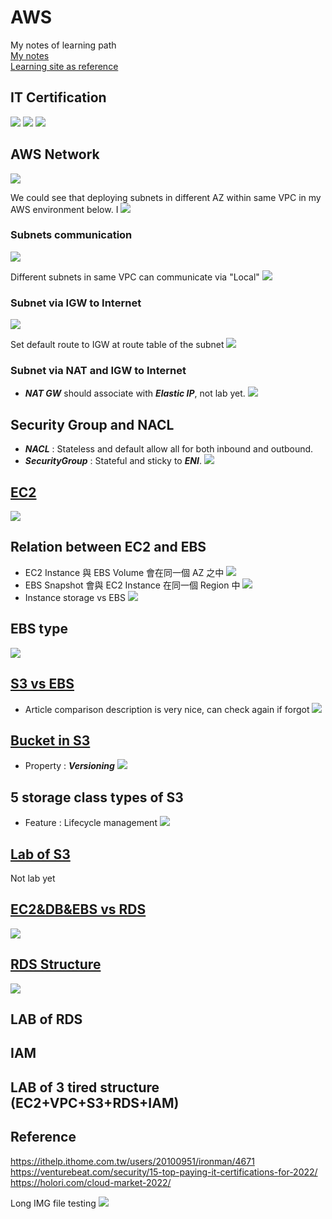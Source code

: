 # AWS
My notes of learning path  
[My notes](https://docs.google.com/document/d/19NS8rZcNoGq488RCOC3BJlGA6Ve4c5gJpj0Tklm-D5A/edit?usp=sharing "Title")  
[Learning site as reference](https://www.youtube.com/watch?v=_xXw2JBVXWg "Title")  



## IT Certification
![](https://i.imgur.com/ef1QpYa.png)
![](https://i.imgur.com/D4vl1zf.png)
![](https://i.imgur.com/3B0HoRP.png)
## AWS Network
![](https://i.imgur.com/kCS1HFN.png)

We could see that deploying subnets in different AZ within same VPC in my AWS environment below.
I 
![](https://i.imgur.com/PKIXvnm.png)

### Subnets communication
![](https://i.imgur.com/5ImTlD4.png)

Different subnets in same VPC can communicate via "Local"
![](https://i.imgur.com/joePbIt.png)


### Subnet via IGW to Internet
![](https://i.imgur.com/WcpbCmd.png)

Set default route to IGW at route table of the subnet
![](https://i.imgur.com/4kG96Bh.png)

### Subnet via NAT and IGW to Internet
- ***NAT GW*** should associate with ***Elastic IP***, not lab yet.
![](https://i.imgur.com/0vvhZT3.png)

## Security Group and NACL
- ***NACL*** : Stateless and default allow all for both inbound and outbound.
- ***SecurityGroup*** : Stateful and sticky to ***ENI***.
![](https://i.imgur.com/N1qgkqm.png)

## [EC2](https://ithelp.ithome.com.tw/articles/10263305)
![](https://i.imgur.com/TA1wjM9.png)

## Relation between EC2 and EBS
- EC2 Instance 與 EBS Volume 會在同一個 AZ 之中
![](https://i.imgur.com/yDxsd2J.png)
- EBS Snapshot 會與 EC2 Instance 在同一個 Region 中
![](https://i.imgur.com/nQT3eLF.png)
- Instance storage vs EBS
![](https://i.imgur.com/pB0cOlj.png)
## EBS type
![](https://i.imgur.com/9OKnM0U.png)
## [S3 vs EBS](https://ithelp.ithome.com.tw/articles/10267413)
- Article comparison description is very nice, can check again if forgot
![](https://i.imgur.com/cQMVxop.png)
## [Bucket in S3](https://ithelp.ithome.com.tw/articles/10268155)
- Property : ***Versioning***
![](https://i.imgur.com/DYKApyI.png)
## 5 storage class types of S3
- Feature : Lifecycle management
![](https://i.imgur.com/ftwUnYa.png)
## [Lab of S3](https://ithelp.ithome.com.tw/articles/10269526)
Not lab yet
## [EC2&DB&EBS vs RDS](https://ithelp.ithome.com.tw/articles/10270473)
![](https://i.imgur.com/OSVXqfE.png)
## [RDS Structure](https://ithelp.ithome.com.tw/articles/10271693)
![](https://i.imgur.com/Cc3WNGO.png)
## LAB of RDS
## IAM
## LAB of 3 tired structure (EC2+VPC+S3+RDS+IAM)



## Reference 
https://ithelp.ithome.com.tw/users/20100951/ironman/4671
https://venturebeat.com/security/15-top-paying-it-certifications-for-2022/
https://holori.com/cloud-market-2022/

Long IMG file testing
![](https://i.imgur.com/pkNY0EE.jpg)
